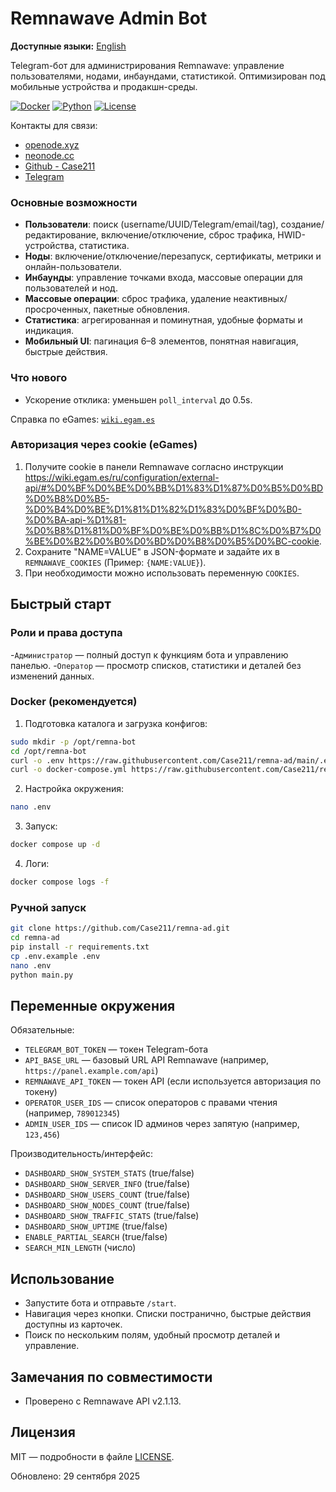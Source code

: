 ﻿# Remnawave Admin Bot

**Доступные языки:** [English](README_EN.md)

Telegram-бот для администрирования Remnawave: управление пользователями, нодами, инбаундами, статистикой. Оптимизирован под мобильные устройства и продакшн-среды.

[![Docker](https://img.shields.io/badge/docker-%230db7ed.svg?style=for-the-badge&logo=docker&logoColor=white)](https://github.com/Case211/remna-ad/pkgs/container/remna-ad)
[![Python](https://img.shields.io/badge/python-3.8+-blue.svg?style=for-the-badge&logo=python&logoColor=white)](https://python.org)
[![License](https://img.shields.io/badge/license-MIT-green.svg?style=for-the-badge)](LICENSE)

Контакты для связи: 
- [openode.xyz](https://openode.xyz)
- [neonode.cc](https://neonode.cc)
- [Github - Case211](https://github.com/Case211)
- [Telegram](https://t.me/remnawave_admin)
### Основные возможности
- **Пользователи**: поиск (username/UUID/Telegram/email/tag), создание/редактирование, включение/отключение, сброс трафика, HWID-устройства, статистика.
- **Ноды**: включение/отключение/перезапуск, сертификаты, метрики и онлайн-пользователи.
- **Инбаунды**: управление точками входа, массовые операции для пользователей и нод.
- **Массовые операции**: сброс трафика, удаление неактивных/просроченных, пакетные обновления.
- **Статистика**: агрегированная и поминутная, удобные форматы и индикация.
- **Мобильный UI**: пагинация 6–8 элементов, понятная навигация, быстрые действия.



### Что нового
- Ускорение отклика: уменьшен `poll_interval` до 0.5s.

Справка по eGames: [`wiki.egam.es`](https://wiki.egam.es/)

### Авторизация через cookie (eGames)
1) Получите cookie в панели Remnawave согласно инструкции https://wiki.egam.es/ru/configuration/external-api/#%D0%BF%D0%BE%D0%BB%D1%83%D1%87%D0%B5%D0%BD%D0%B8%D0%B5-%D0%B4%D0%BE%D1%81%D1%82%D1%83%D0%BF%D0%B0-%D0%BA-api-%D1%81-%D0%B8%D1%81%D0%BF%D0%BE%D0%BB%D1%8C%D0%B7%D0%BE%D0%B2%D0%B0%D0%BD%D0%B8%D0%B5%D0%BC-cookie.
2) Сохраните "NAME=VALUE" в JSON-формате и задайте их в `REMNAWAVE_COOKIES` (Пример: `{NAME:VALUE}`).
3) При необходимости можно использовать переменную `COOKIES`.
## Быстрый старт

### Роли и права доступа
-`Администратор` — полный доступ к функциям бота и управлению панелью.
-`Оператор` — просмотр списков, статистики и деталей без изменений данных.
### Docker (рекомендуется)
1) Подготовка каталога и загрузка конфигов:
```bash
sudo mkdir -p /opt/remna-bot
cd /opt/remna-bot
curl -o .env https://raw.githubusercontent.com/Case211/remna-ad/main/.env.example
curl -o docker-compose.yml https://raw.githubusercontent.com/Case211/remna-ad/main/docker-compose-prod.yml
```
2) Настройка окружения:
```bash
nano .env
```
3) Запуск:
```bash
docker compose up -d
```
4) Логи:
```bash
docker compose logs -f
```

### Ручной запуск
```bash
git clone https://github.com/Case211/remna-ad.git
cd remna-ad
pip install -r requirements.txt
cp .env.example .env
nano .env
python main.py
```

## Переменные окружения

Обязательные:
- `TELEGRAM_BOT_TOKEN` — токен Telegram-бота
- `API_BASE_URL` — базовый URL API Remnawave (например, `https://panel.example.com/api`)
- `REMNAWAVE_API_TOKEN` — токен API (если используется авторизация по токену)
- `OPERATOR_USER_IDS` — список операторов с правами чтения (например, `789012345`)
- `ADMIN_USER_IDS` — список ID админов через запятую (например, `123,456`)

Производительность/интерфейс:
- `DASHBOARD_SHOW_SYSTEM_STATS` (true/false)
- `DASHBOARD_SHOW_SERVER_INFO` (true/false)
- `DASHBOARD_SHOW_USERS_COUNT` (true/false)
- `DASHBOARD_SHOW_NODES_COUNT` (true/false)
- `DASHBOARD_SHOW_TRAFFIC_STATS` (true/false)
- `DASHBOARD_SHOW_UPTIME` (true/false)
- `ENABLE_PARTIAL_SEARCH` (true/false)
- `SEARCH_MIN_LENGTH` (число)


## Использование
- Запустите бота и отправьте `/start`.
- Навигация через кнопки. Списки постранично, быстрые действия доступны из карточек.
- Поиск по нескольким полям, удобный просмотр деталей и управление.

## Замечания по совместимости
- Проверено с Remnawave API v2.1.13.

## Лицензия
MIT — подробности в файле [LICENSE](LICENSE).
  
Обновлено: 29 сентября 2025

